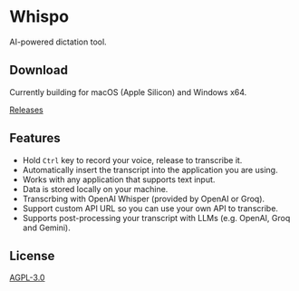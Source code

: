 # Whispo

AI-powered dictation tool.

## Download

Currently building for macOS (Apple Silicon) and Windows x64.

[Releases](https://github.com/egoist/whispo/releases/latest)

## Features

- Hold `Ctrl` key to record your voice, release to transcribe it.
- Automatically insert the transcript into the application you are using.
- Works with any application that supports text input.
- Data is stored locally on your machine.
- Transcrbing with OpenAI Whisper (provided by OpenAI or Groq).
- Support custom API URL so you can use your own API to transcribe.
- Supports post-processing your transcript with LLMs (e.g. OpenAI, Groq and Gemini).

## License

[AGPL-3.0](./LICENSE)
